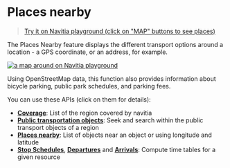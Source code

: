 <h1 id="places-nearby">Places nearby</h1>

>[Try it on Navitia playground (click on "MAP" buttons to see places)](https://playground.navitia.io/play.html?request=https%3A%2F%2Fapi.navitia.io%2Fv1%2Fcoverage%2Fsandbox%2Fstop_areas%2Fstop_area%3ARAT%3ASA%3ACAMPO%2Fplaces_nearby&token=3b036afe-0110-4202-b9ed-99718476c2e0)

The Places Nearby feature displays the different transport options around a location - a GPS coordinate,
or an address, for example.

[![a map around on Navitia playground](playground_places_nearby.png)](https://playground.navitia.io/play.html?request=https%3A%2F%2Fapi.navitia.io%2Fv1%2Fcoverage%2Fsandbox%2Fcoord%2F2.32794%253B48.817184%2Fplaces_nearby%3F&token=3b036afe-0110-4202-b9ed-99718476c2e0)

Using OpenStreetMap data, this function also provides information about bicycle parking, public park schedules, and parking fees.

You can use these APIs (click on them for details):

-   **[Coverage](#coverage)**: List of the region covered by navitia
-   **[Public transportation objects](#pt-ref)**: Seek and search within the public transport objects of a region
-   **[Places nearby](#places-nearby-api)**: List of objects near an object or using longitude and latitude
-   **[Stop Schedules](#stop-schedules)**, **[Departures](#departures)** and **[Arrivals](#arrivals)**:
Compute time tables for a given resource
